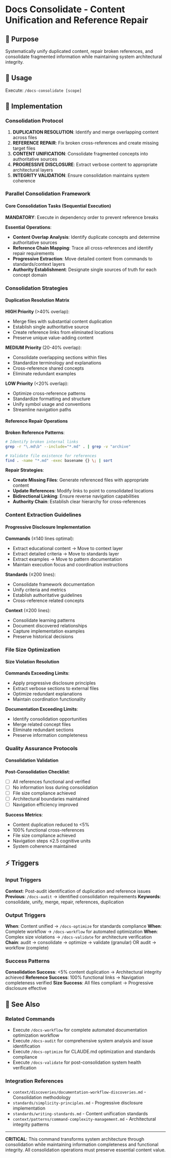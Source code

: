 # Docs Consolidate - Content Unification and Reference Repair

## 🎯 Purpose
Systematically unify duplicated content, repair broken references, and consolidate fragmented information while maintaining system architectural integrity.

## 🚀 Usage
Execute: `/docs-consolidate [scope]`

## 🔧 Implementation

### Consolidation Protocol
1. **DUPLICATION RESOLUTION**: Identify and merge overlapping content across files
2. **REFERENCE REPAIR**: Fix broken cross-references and create missing target files
3. **CONTENT UNIFICATION**: Consolidate fragmented concepts into authoritative sources
4. **PROGRESSIVE DISCLOSURE**: Extract verbose content to appropriate architectural layers
5. **INTEGRITY VALIDATION**: Ensure consolidation maintains system coherence

### Parallel Consolidation Framework

#### Core Consolidation Tasks (Sequential Execution)
**MANDATORY**: Execute in dependency order to prevent reference breaks

**Essential Operations**:
- **Content Overlap Analysis**: Identify duplicate concepts and determine authoritative sources
- **Reference Chain Mapping**: Trace all cross-references and identify repair requirements
- **Progressive Extraction**: Move detailed content from commands to standards/context layers
- **Authority Establishment**: Designate single sources of truth for each concept domain

### Consolidation Strategies

#### Duplication Resolution Matrix
**HIGH Priority** (>40% overlap):
- Merge files with substantial content duplication
- Establish single authoritative source
- Create reference links from eliminated locations
- Preserve unique value-adding content

**MEDIUM Priority** (20-40% overlap):
- Consolidate overlapping sections within files
- Standardize terminology and explanations
- Cross-reference shared concepts
- Eliminate redundant examples

**LOW Priority** (<20% overlap):
- Optimize cross-reference patterns
- Standardize formatting and structure
- Unify symbol usage and conventions
- Streamline navigation paths

#### Reference Repair Operations
**Broken Reference Patterns**:
```bash
# Identify broken internal links
grep -r "\.md\b" --include="*.md" . | grep -v "archive"

# Validate file existence for references
find . -name "*.md" -exec basename {} \; | sort
```

**Repair Strategies**:
- **Create Missing Files**: Generate referenced files with appropriate content
- **Update References**: Modify links to point to consolidated locations
- **Bidirectional Linking**: Ensure reverse navigation capabilities
- **Authority Chain**: Establish clear hierarchy for cross-references

### Content Extraction Guidelines

#### Progressive Disclosure Implementation
**Commands** (≤140 lines optimal):
- Extract educational content → Move to context layer
- Extract detailed criteria → Move to standards layer
- Extract examples → Move to pattern documentation
- Maintain execution focus and coordination instructions

**Standards** (≤200 lines):
- Consolidate framework documentation
- Unify criteria and metrics
- Establish authoritative guidelines
- Cross-reference related concepts

**Context** (≤200 lines):
- Consolidate learning patterns
- Document discovered relationships
- Capture implementation examples
- Preserve historical decisions

### File Size Optimization

#### Size Violation Resolution
**Commands Exceeding Limits**:
- Apply progressive disclosure principles
- Extract verbose sections to external files
- Optimize redundant explanations
- Maintain coordination functionality

**Documentation Exceeding Limits**:
- Identify consolidation opportunities
- Merge related concept files
- Eliminate redundant sections
- Preserve information completeness

### Quality Assurance Protocols

#### Consolidation Validation
**Post-Consolidation Checklist**:
- [ ] All references functional and verified
- [ ] No information loss during consolidation
- [ ] File size compliance achieved
- [ ] Architectural boundaries maintained
- [ ] Navigation efficiency improved

**Success Metrics**:
- Content duplication reduced to <5%
- 100% functional cross-references
- File size compliance achieved
- Navigation steps ≤2.5 cognitive units
- System coherence maintained

## ⚡ Triggers

### Input Triggers
**Context**: Post-audit identification of duplication and reference issues
**Previous**: `/docs-audit` → identified consolidation requirements
**Keywords**: consolidate, unify, merge, repair, references, duplication

### Output Triggers
**When**: Content unified → `/docs-optimize` for standards compliance
**When**: Complete workflow → `/docs-workflow` for automated optimization
**When**: Complex size violations → `/docs-validate` for architecture verification
**Chain**: audit → consolidate → optimize → validate (granular) OR audit → workflow (complete)

### Success Patterns
**Consolidation Success**: <5% content duplication → Architectural integrity achieved
**Reference Success**: 100% functional links → Navigation completeness verified
**Size Success**: All files compliant → Progressive disclosure effective

## 🔗 See Also

### Related Commands
- Execute `/docs-workflow` for complete automated documentation optimization workflow
- Execute `/docs-audit` for comprehensive system analysis and issue identification
- Execute `/docs-optimize` for CLAUDE.md optimization and standards compliance
- Execute `/docs-validate` for post-consolidation system health verification

### Integration References
- `context/discoveries/documentation-workflow-discoveries.md` - Consolidation methodology
- `standards/simplicity-principles.md` - Progressive disclosure implementation
- `standards/writing-standards.md` - Content unification standards
- `context/patterns/command-complexity-management.md` - Architectural integrity patterns

---

**CRITICAL**: This command transforms system architecture through consolidation while maintaining information completeness and functional integrity. All consolidation operations must preserve essential content value.